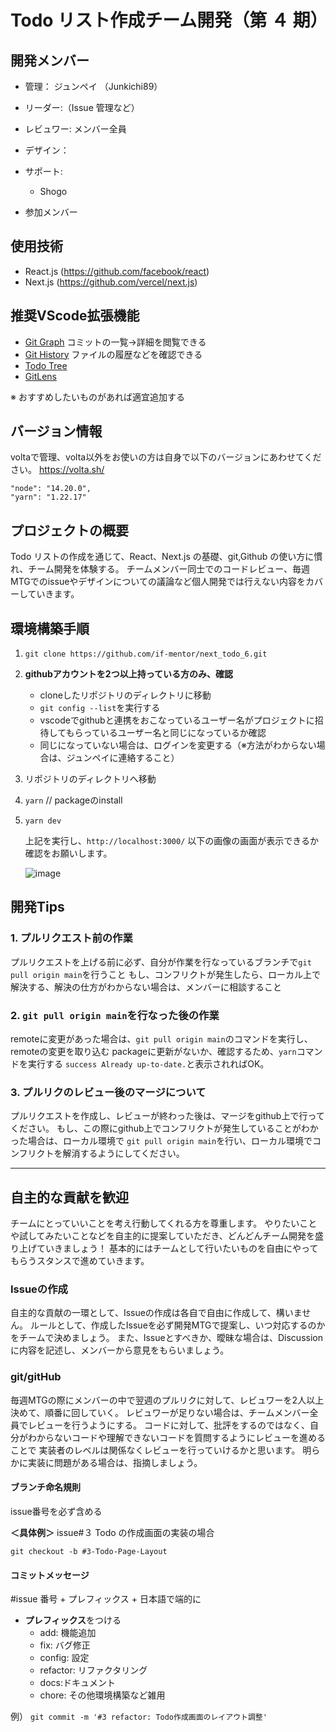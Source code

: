 # Todo リスト作成チーム開発（第 ４ 期）

## 開発メンバー

- 管理： ジュンペイ （Junkichi89）
- リーダー:（Issue 管理など）
- レビュワー: メンバー全員
- デザイン：
- サポート:
  - Shogo

- 参加メンバー

## 使用技術

- React.js (https://github.com/facebook/react)
- Next.js (https://github.com/vercel/next.js)

## 推奨VScode拡張機能
- [Git Graph](https://marketplace.visualstudio.com/items?itemName=mhutchie.git-graph&ssr=false#qna) コミットの一覧→詳細を閲覧できる 
- [Git History](https://marketplace.visualstudio.com/items?itemName=donjayamanne.githistory) ファイルの履歴などを確認できる
- [Todo Tree](https://marketplace.visualstudio.com/items?itemName=Gruntfuggly.todo-tree) 
- [GitLens](https://marketplace.visualstudio.com/items?itemName=eamodio.gitlens)

※ おすすめしたいものがあれば適宜追加する

## バージョン情報

voltaで管理、volta以外をお使いの方は自身で以下のバージョンにあわせてください。
https://volta.sh/

```
"node": "14.20.0",
"yarn": "1.22.17"
```

## プロジェクトの概要

Todo リストの作成を通じて、React、Next.js の基礎、git,Github の使い方に慣れ、チーム開発を体験する。
チームメンバー同士でのコードレビュー、毎週MTGでのissueやデザインについての議論など個人開発では行えない内容をカバーしていきます。

## 環境構築手順

1. `git clone https://github.com/if-mentor/next_todo_6.git`
2. **githubアカウントを2つ以上持っている方のみ、確認**    
   - cloneしたリポジトリのディレクトリに移動
   - `git config --list`を実行する
   - vscodeでgithubと連携をおこなっているユーザー名がプロジェクトに招待してもらっているユーザー名と同じになっているか確認
   - 同じになっていない場合は、ログインを変更する（※方法がわからない場合は、ジュンペイに連絡すること）
3. リポジトリのディレクトリへ移動
4. `yarn`  // packageのinstall
5. `yarn dev `

   上記を実行し、`http://localhost:3000/`
   以下の画像の画面が表示できるか確認をお願いします。

   ![image](https://user-images.githubusercontent.com/24813936/148723807-3b3e571b-6669-4d1c-a96f-d623f9650e09.png)

## 開発Tips

### 1. プルリクエスト前の作業

プルリクエストを上げる前に必ず、自分が作業を行なっているブランチで`git pull origin main`を行うこと
もし、コンフリクトが発生したら、ローカル上で解決する、解決の仕方がわからない場合は、メンバーに相談すること

### 2. `git pull origin main`を行なった後の作業

remoteに変更があった場合は、`git pull origin main`のコマンドを実行し、remoteの変更を取り込む
packageに更新がないか、確認するため、`yarn`コマンドを実行する
`success Already up-to-date.`と表示されればOK。

### 3. プルリクのレビュー後のマージについて

プルリクエストを作成し、レビューが終わった後は、マージをgithub上で行ってください。
もし、この際にgithub上でコンフリクトが発生していることがわかった場合は、ローカル環境で
`git pull origin main`を行い、ローカル環境でコンフリクトを解消するようにしてください。

---
## 自主的な貢献を歓迎

チームにとっていいことを考え行動してくれる方を尊重します。
やりたいことや試してみたいことなどを自主的に提案していただき、どんどんチーム開発を盛り上げていきましょう！
基本的にはチームとして行いたいものを自由にやってもらうスタンスで進めていきます。

### Issueの作成

自主的な貢献の一環として、Issueの作成は各自で自由に作成して、構いません。
ルールとして、作成したIssueを必ず開発MTGで提案し、いつ対応するのかをチームで決めましょう。
また、Issueとすべきか、曖昧な場合は、Discussionに内容を記述し、メンバーから意見をもらいましょう。

### git/gitHub

毎週MTGの際にメンバーの中で翌週のプルリクに対して、レビュワーを2人以上決めて、順番に回していく。
レビュワーが足りない場合は、チームメンバー全員でレビューを行うようにする。
コードに対して、批評をするのではなく、自分がわからないコードや理解できないコードを質問するようにレビューを進めることで
実装者のレベルは関係なくレビューを行っていけるかと思います。
明らかに実装に問題がある場合は、指摘しましょう。

#### ブランチ命名規則

issue番号を必ず含める

**＜具体例＞**
issue#３ Todo の作成画面の実装の場合

`git checkout -b #3-Todo-Page-Layout`

#### コミットメッセージ

#issue 番号 + プレフィックス + 日本語で端的に

- **プレフィックス**をつける 
  - add: 機能追加
  - fix: バグ修正
  - config: 設定
  - refactor: リファクタリング
  - docs:ドキュメント
  - chore: その他環境構築など雑用

例）
`git commit -m '#3 refactor: Todo作成画面のレイアウト調整' `
